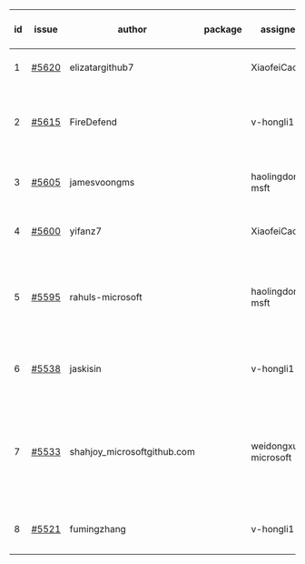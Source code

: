 | id | issue | author | package | assignee | bot advice | created date of issue | target release date | date from target |
| ------ | ------ | ------ | ------ | ------ | ------ | ------ | ------ | :-----: |
| 1 | [#5620](https://github.com/Azure/sdk-release-request/issues/5620) | elizatargithub7 |  | XiaofeiCao | new issue. FirstGA. TypeSpec. | 10-16 | 11-22 |  |
| 2 | [#5615](https://github.com/Azure/sdk-release-request/issues/5615) | FireDefend |  | v-hongli1 | close to release date. FirstBeta. HoldOn. TypeSpec. | 10-15 | 10-25 | 2 |
| 3 | [#5605](https://github.com/Azure/sdk-release-request/issues/5605) | jamesvoongms |  | haolingdong-msft | new issue. close to release date. | 10-11 | 10-25 | 2 |
| 4 | [#5600](https://github.com/Azure/sdk-release-request/issues/5600) | yifanz7 |  | XiaofeiCao | new issue. close to release date. | 10-11 | 10-24 | 1 |
| 5 | [#5595](https://github.com/Azure/sdk-release-request/issues/5595) | rahuls-microsoft |  | haolingdong-msft | new issue. new comment. close to release date. TypeSpec. | 10-10 | 10-25 | 2 |
| 6 | [#5538](https://github.com/Azure/sdk-release-request/issues/5538) | jaskisin |  | v-hongli1 | close to release date. FirstGA. TypeSpec. | 09-27 | 10-24 | 1 |
| 7 | [#5533](https://github.com/Azure/sdk-release-request/issues/5533) | shahjoy_microsoftgithub.com |  | weidongxu-microsoft | new comment. close to release date. Attention to inconsistent tag. FirstBeta. | 09-25 | 10-25 | 2 |
| 8 | [#5521](https://github.com/Azure/sdk-release-request/issues/5521) | fumingzhang |  | v-hongli1 | new issue. close to release date. | 09-24 | 10-24 | 1 |
